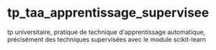 # tp_taa_apprentissage_supervisee
tp universitaire, pratique de technique d'apprentissage automatique, précisément des techniques supervisées avec le module scikit-learn
